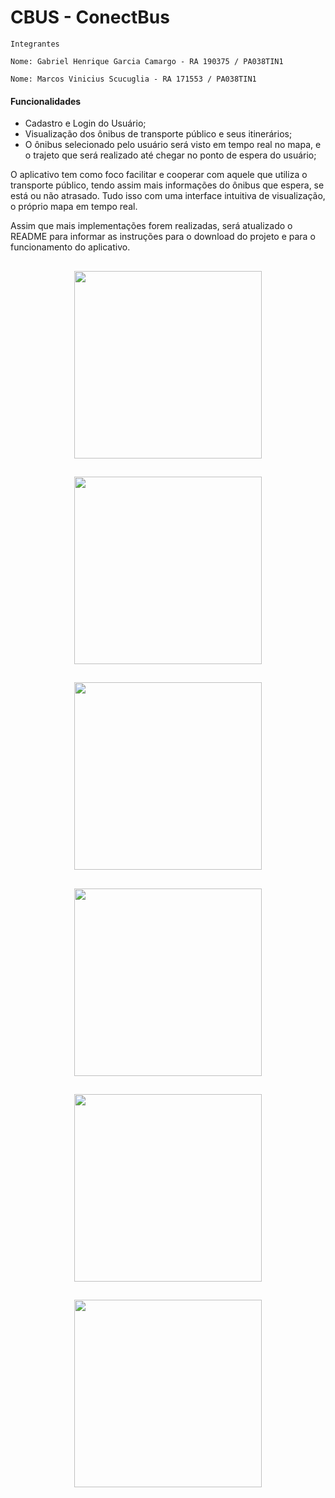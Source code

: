 # CBUS - ConectBus

    Integrantes

    Nome: Gabriel Henrique Garcia Camargo - RA 190375 / PA038TIN1

    Nome: Marcos Vinicius Scucuglia - RA 171553 / PA038TIN1


#### Funcionalidades

- Cadastro e Login do Usuário;
- Visualização dos ônibus de transporte público e seus itinerários;
- O ônibus selecionado pelo usuário será visto em tempo real no mapa, e o trajeto que será realizado até chegar no ponto de espera do usuário;

O aplicativo tem como foco facilitar e cooperar com aquele que utiliza o transporte público, tendo assim mais informações do ônibus que espera, se está ou não atrasado. Tudo isso com uma interface intuitiva de visualização, o próprio mapa em tempo real.

Assim que mais implementações forem realizadas, será atualizado o README para informar as instruções para o download do projeto e para o funcionamento do aplicativo.

<span align="center">

## <img src="https://user-images.githubusercontent.com/94056841/170145259-de706276-07a0-4247-b25c-0106b248efee.png" width="300px"> 

</span>


<span align="center">

## <img src="https://user-images.githubusercontent.com/94056841/170145793-c699b029-0239-41cc-a7cf-62a51baea8cb.png" width="300px"> 

</span>

<span align="center">

## <img src="https://user-images.githubusercontent.com/94056841/170145900-440a8d4d-cd1d-468b-83d4-e75a759075f7.png" width="300px"> 

</span>

<span align="center">

## <img src="https://user-images.githubusercontent.com/94056841/170145945-67d6d85c-6318-4eea-847c-b269bc8d54fd.png" width="300px"> 

</span>

<span align="center">

## <img src="https://user-images.githubusercontent.com/94056841/170145976-1bcf3472-4694-45f1-ba33-ac5eb1678c0f.png" width="300px"> 

</span>

<span align="center">

## <img src="https://user-images.githubusercontent.com/94056841/170145995-c6aecff8-051f-483a-88bf-f264491441f3.png" width="300px"> 

</span>
